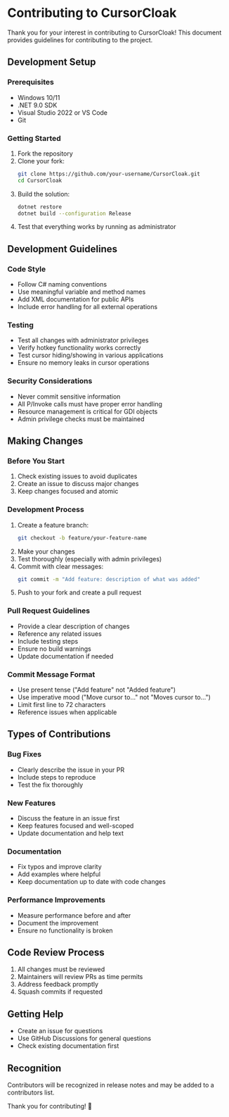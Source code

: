 # Contributing to CursorCloak

Thank you for your interest in contributing to CursorCloak! This document provides guidelines for contributing to the project.

## Development Setup

### Prerequisites
- Windows 10/11
- .NET 9.0 SDK
- Visual Studio 2022 or VS Code
- Git

### Getting Started
1. Fork the repository
2. Clone your fork:
   ```bash
   git clone https://github.com/your-username/CursorCloak.git
   cd CursorCloak
   ```
3. Build the solution:
   ```bash
   dotnet restore
   dotnet build --configuration Release
   ```
4. Test that everything works by running as administrator

## Development Guidelines

### Code Style
- Follow C# naming conventions
- Use meaningful variable and method names
- Add XML documentation for public APIs
- Include error handling for all external operations

### Testing
- Test all changes with administrator privileges
- Verify hotkey functionality works correctly
- Test cursor hiding/showing in various applications
- Ensure no memory leaks in cursor operations

### Security Considerations
- Never commit sensitive information
- All P/Invoke calls must have proper error handling
- Resource management is critical for GDI objects
- Admin privilege checks must be maintained

## Making Changes

### Before You Start
1. Check existing issues to avoid duplicates
2. Create an issue to discuss major changes
3. Keep changes focused and atomic

### Development Process
1. Create a feature branch:
   ```bash
   git checkout -b feature/your-feature-name
   ```
2. Make your changes
3. Test thoroughly (especially with admin privileges)
4. Commit with clear messages:
   ```bash
   git commit -m "Add feature: description of what was added"
   ```
5. Push to your fork and create a pull request

### Pull Request Guidelines
- Provide a clear description of changes
- Reference any related issues
- Include testing steps
- Ensure no build warnings
- Update documentation if needed

### Commit Message Format
- Use present tense ("Add feature" not "Added feature")
- Use imperative mood ("Move cursor to..." not "Moves cursor to...")
- Limit first line to 72 characters
- Reference issues when applicable

## Types of Contributions

### Bug Fixes
- Clearly describe the issue in your PR
- Include steps to reproduce
- Test the fix thoroughly

### New Features
- Discuss the feature in an issue first
- Keep features focused and well-scoped
- Update documentation and help text

### Documentation
- Fix typos and improve clarity
- Add examples where helpful
- Keep documentation up to date with code changes

### Performance Improvements
- Measure performance before and after
- Document the improvement
- Ensure no functionality is broken

## Code Review Process

1. All changes must be reviewed
2. Maintainers will review PRs as time permits
3. Address feedback promptly
4. Squash commits if requested

## Getting Help

- Create an issue for questions
- Use GitHub Discussions for general questions
- Check existing documentation first

## Recognition

Contributors will be recognized in release notes and may be added to a contributors list.

Thank you for contributing! 🎉
